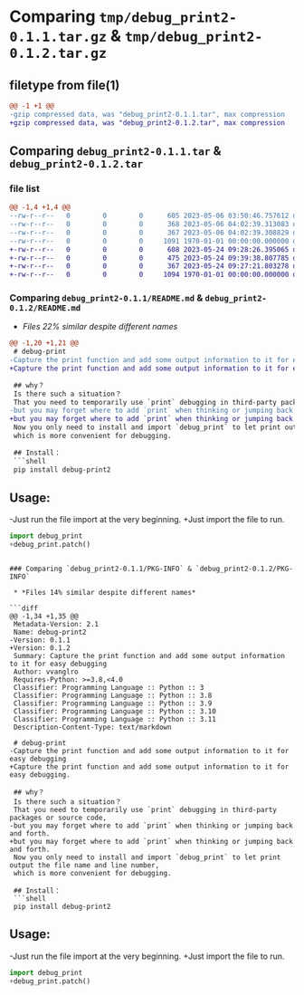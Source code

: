 # Comparing `tmp/debug_print2-0.1.1.tar.gz` & `tmp/debug_print2-0.1.2.tar.gz`

## filetype from file(1)

```diff
@@ -1 +1 @@
-gzip compressed data, was "debug_print2-0.1.1.tar", max compression
+gzip compressed data, was "debug_print2-0.1.2.tar", max compression
```

## Comparing `debug_print2-0.1.1.tar` & `debug_print2-0.1.2.tar`

### file list

```diff
@@ -1,4 +1,4 @@
--rw-r--r--   0        0        0      605 2023-05-06 03:50:46.757612 debug_print2-0.1.1/README.md
--rw-r--r--   0        0        0      368 2023-05-06 04:02:39.313083 debug_print2-0.1.1/debug_print/__init__.py
--rw-r--r--   0        0        0      367 2023-05-06 04:02:39.308829 debug_print2-0.1.1/pyproject.toml
--rw-r--r--   0        0        0     1091 1970-01-01 00:00:00.000000 debug_print2-0.1.1/PKG-INFO
+-rw-r--r--   0        0        0      608 2023-05-24 09:28:26.395065 debug_print2-0.1.2/README.md
+-rw-r--r--   0        0        0      475 2023-05-24 09:39:38.807785 debug_print2-0.1.2/debug_print/__init__.py
+-rw-r--r--   0        0        0      367 2023-05-24 09:27:21.803278 debug_print2-0.1.2/pyproject.toml
+-rw-r--r--   0        0        0     1094 1970-01-01 00:00:00.000000 debug_print2-0.1.2/PKG-INFO
```

### Comparing `debug_print2-0.1.1/README.md` & `debug_print2-0.1.2/README.md`

 * *Files 22% similar despite different names*

```diff
@@ -1,20 +1,21 @@
 # debug-print
-Capture the print function and add some output information to it for easy debugging
+Capture the print function and add some output information to it for easy debugging.
 
 ## why？
 Is there such a situation？  
 That you need to temporarily use `print` debugging in third-party packages or source code, 
-but you may forget where to add `print` when thinking or jumping back and forth. 
+but you may forget where to add `print` when thinking or jumping back and forth.  
 Now you only need to install and import `debug_print` to let print output the file name and line number, 
 which is more convenient for debugging.
 
 ## Install：
 ```shell
 pip install debug-print2
 ```
 
 ## Usage:
-Just run the file import at the very beginning.
+Just import the file to run.
 ```python
 import debug_print
+debug_print.patch()
 ```
```

### Comparing `debug_print2-0.1.1/PKG-INFO` & `debug_print2-0.1.2/PKG-INFO`

 * *Files 14% similar despite different names*

```diff
@@ -1,34 +1,35 @@
 Metadata-Version: 2.1
 Name: debug-print2
-Version: 0.1.1
+Version: 0.1.2
 Summary: Capture the print function and add some output information to it for easy debugging
 Author: vvanglro
 Requires-Python: >=3.8,<4.0
 Classifier: Programming Language :: Python :: 3
 Classifier: Programming Language :: Python :: 3.8
 Classifier: Programming Language :: Python :: 3.9
 Classifier: Programming Language :: Python :: 3.10
 Classifier: Programming Language :: Python :: 3.11
 Description-Content-Type: text/markdown
 
 # debug-print
-Capture the print function and add some output information to it for easy debugging
+Capture the print function and add some output information to it for easy debugging.
 
 ## why？
 Is there such a situation？  
 That you need to temporarily use `print` debugging in third-party packages or source code, 
-but you may forget where to add `print` when thinking or jumping back and forth. 
+but you may forget where to add `print` when thinking or jumping back and forth.  
 Now you only need to install and import `debug_print` to let print output the file name and line number, 
 which is more convenient for debugging.
 
 ## Install：
 ```shell
 pip install debug-print2
 ```
 
 ## Usage:
-Just run the file import at the very beginning.
+Just import the file to run.
 ```python
 import debug_print
+debug_print.patch()
 ```
```


